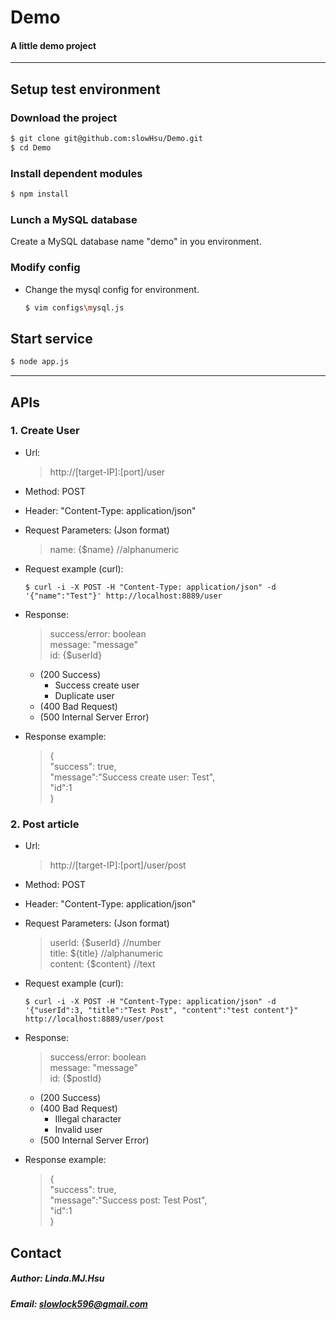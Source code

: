 # Demo

#### A little demo project
---
## Setup test environment

### Download the project
```bash
$ git clone git@github.com:slowHsu/Demo.git
$ cd Demo
```
### Install dependent modules
```bash
$ npm install
```
### Lunch a MySQL database ###
  Create a MySQL database name "demo" in you environment.

### Modify config ###
 - Change the mysql config for environment.  
    ```bash
    $ vim configs\mysql.js
    ```

## Start service
```bash
$ node app.js
```
---
## APIs

### 1. Create User
- Url:
    > http://[target-IP]:[port]/user
- Method: POST
- Header: "Content-Type: application/json"
- Request Parameters: (Json format) 
    >    name: {$name} //alphanumeric  

- Request example (curl):
    ```
    $ curl -i -X POST -H "Content-Type: application/json" -d '{"name":"Test"}' http://localhost:8889/user
    ```
- Response:
    > success/error: boolean  
    > message: "message"  
    > id: {$userId}  

    - (200 Success)  
        - Success create user  
        - Duplicate user
    - (400 Bad Request)
    - (500 Internal Server Error)
- Response example:
    > {  
    >    "success": true,  
    >    "message":"Success create user: Test",  
    >    "id":1  
    > }

### 2. Post article
- Url:
    > http://[target-IP]:[port]/user/post
- Method: POST
- Header: "Content-Type: application/json"
- Request Parameters: (Json format) 
    >    userId: {$userId} //number  
    >    title: ${title}  //alphanumeric  
    >    content: {$content}  //text  

- Request example (curl):
    ```
    $ curl -i -X POST -H "Content-Type: application/json" -d '{"userId":3, "title":"Test Post", "content":"test content"}" http://localhost:8889/user/post
    ```
- Response:
    > success/error: boolean  
    > message: "message"  
    > id: {$postId}  

    - (200 Success)  
    - (400 Bad Request)
        - Illegal character
        - Invalid user
    - (500 Internal Server Error)
- Response example:
    > {  
    >    "success": true,  
    >    "message":"Success post: Test Post",  
    >    "id":1  
    > }


## Contact
##### Author: Linda.MJ.Hsu
##### Email: slowlock596@gmail.com